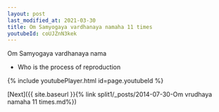 ```yaml
---
layout: post
last_modified_at: 2021-03-30
title: Om Samyogaya vardhanaya namaha 11 times
youtubeId: coUJZnN3kek
---
```

 
 
Om Samyogaya vardhanaya nama 
 
 -  Who is the process of reproduction 
 
  
 
  
 
 
 
 
 
 


{% include youtubePlayer.html id=page.youtubeId %}
 
[Next]({{ site.baseurl }}{% link  split1/_posts/2014-07-30-Om vrudhaya namaha 11 times.md%})
 

